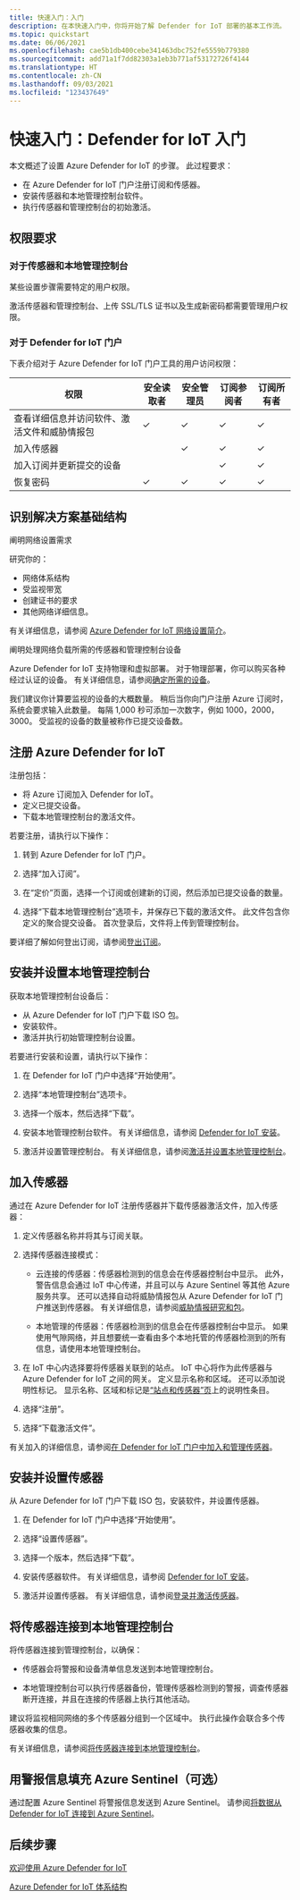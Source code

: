 ```yaml
---
title: 快速入门：入门
description: 在本快速入门中，你将开始了解 Defender for IoT 部署的基本工作流。
ms.topic: quickstart
ms.date: 06/06/2021
ms.openlocfilehash: cae5b1db400cebe341463dbc752fe5559b779380
ms.sourcegitcommit: add71a1f7dd82303a1eb3b771af53172726f4144
ms.translationtype: HT
ms.contentlocale: zh-CN
ms.lasthandoff: 09/03/2021
ms.locfileid: "123437649"
---
```

# <a name="quickstart-get-started-with-defender-for-iot"></a>快速入门：Defender for IoT 入门

本文概述了设置 Azure Defender for IoT 的步骤。 此过程要求：

- 在 Azure Defender for IoT 门户注册订阅和传感器。
- 安装传感器和本地管理控制台软件。
- 执行传感器和管理控制台的初始激活。

## <a name="permission-requirements"></a>权限要求

### <a name="for-sensors-and-on-premises-management-consoles"></a>对于传感器和本地管理控制台

某些设置步骤需要特定的用户权限。

激活传感器和管理控制台、上传 SSL/TLS 证书以及生成新密码都需要管理用户权限。
### <a name="for-the-defender-for-iot-portal"></a>对于 Defender for IoT 门户

下表介绍对于 Azure Defender for IoT 门户工具的用户访问权限：

| 权限 | 安全读取者 | 安全管理员 | 订阅参阅者 | 订阅所有者 |
|--|--|--|--|--|
| 查看详细信息并访问软件、激活文件和威胁情报包  | ✓ | ✓ | ✓ | ✓ |
| 加入传感器  |  |  ✓ | ✓ | ✓ |
| 加入订阅并更新提交的设备  |  |  | ✓ | ✓ |
| 恢复密码  | ✓  |  ✓ | ✓ | ✓ |

## <a name="identify-the-solution-infrastructure"></a>识别解决方案基础结构

阐明网络设置需求

研究你的：

- 网络体系结构
- 受监视带宽
- 创建证书的要求
- 其他网络详细信息。

有关详细信息，请参阅 [Azure Defender for IoT 网络设置简介](how-to-set-up-your-network.md)。

阐明处理网络负载所需的传感器和管理控制台设备

Azure Defender for IoT 支持物理和虚拟部署。 对于物理部署，你可以购买各种经过认证的设备。 有关详细信息，请参阅[确定所需的设备](how-to-identify-required-appliances.md)。

我们建议你计算要监视的设备的大概数量。 稍后当你向门户注册 Azure 订阅时，系统会要求输入此数量。 每隔 1,000 秒可添加一次数字，例如 1000，2000，3000。 受监视的设备的数量被称作已提交设备数。

## <a name="register-with-azure-defender-for-iot"></a>注册 Azure Defender for IoT

注册包括：

- 将 Azure 订阅加入 Defender for IoT。
- 定义已提交设备。
- 下载本地管理控制台的激活文件。

若要注册，请执行以下操作：

1. 转到 Azure Defender for IoT 门户。

1. 选择“加入订阅”。

1. 在“定价”页面，选择一个订阅或创建新的订阅，然后添加已提交设备的数量。

1. 选择“下载本地管理控制台”选项卡，并保存已下载的激活文件。 此文件包含你定义的聚合提交设备。 首次登录后，文件将上传到管理控制台。

要详细了解如何登出订阅，请参阅[登出订阅](how-to-manage-subscriptions.md#offboard-a-subscription)。

## <a name="install-and-set-up-the-on-premises-management-console"></a>安装并设置本地管理控制台

获取本地管理控制台设备后：

- 从 Azure Defender for IoT 门户下载 ISO 包。
- 安装软件。
- 激活并执行初始管理控制台设置。

若要进行安装和设置，请执行以下操作：

1. 在 Defender for IoT 门户中选择“开始使用”。

1. 选择“本地管理控制台”选项卡。

1. 选择一个版本，然后选择“下载”。

1. 安装本地管理控制台软件。 有关详细信息，请参阅 [Defender for IoT 安装](how-to-install-software.md)。

1. 激活并设置管理控制台。 有关详细信息，请参阅[激活并设置本地管理控制台](how-to-activate-and-set-up-your-on-premises-management-console.md)。

## <a name="onboard-a-sensor"></a>加入传感器 ##

通过在 Azure Defender for IoT 注册传感器并下载传感器激活文件，加入传感器：

1. 定义传感器名称并将其与订阅关联。

1. 选择传感器连接模式：

   - 云连接的传感器：传感器检测到的信息会在传感器控制台中显示。 此外，警告信息会通过 IoT 中心传递，并且可以与 Azure Sentinel 等其他 Azure 服务共享。  还可以选择自动将威胁情报包从 Azure Defender for IoT 门户推送到传感器。 有关详细信息，请参阅[威胁情报研究和包](how-to-work-with-threat-intelligence-packages.md)。

   - 本地管理的传感器：传感器检测到的信息会在传感器控制台中显示。 如果使用气隙网络，并且想要统一查看由多个本地托管的传感器检测到的所有信息，请使用本地管理控制台。

1. 在 IoT 中心内选择要将传感器关联到的站点。 IoT 中心将作为此传感器与 Azure Defender for IoT 之间的网关。 定义显示名称和区域。 还可以添加说明性标记。 显示名称、区域和标记是[“站点和传感器”页](how-to-manage-sensors-on-the-cloud.md#view-onboarded-sensors)上的说明性条目。

1. 选择“注册”。

1. 选择“下载激活文件”。

有关加入的详细信息，请参阅[在 Defender for IoT 门户中加入和管理传感器](how-to-manage-sensors-on-the-cloud.md)。

## <a name="install-and-set-up-the-sensor"></a>安装并设置传感器

从 Azure Defender for IoT 门户下载 ISO 包，安装软件，并设置传感器。

1. 在 Defender for IoT 门户中选择“开始使用”。

1. 选择“设置传感器”。

1. 选择一个版本，然后选择“下载”。

1. 安装传感器软件。 有关详细信息，请参阅 [Defender for IoT 安装](how-to-install-software.md)。

1. 激活并设置传感器。 有关详细信息，请参阅[登录并激活传感器](how-to-activate-and-set-up-your-sensor.md)。

## <a name="connect-sensors-to-an-on-premises-management-console"></a>将传感器连接到本地管理控制台

将传感器连接到管理控制台，以确保：

- 传感器会将警报和设备清单信息发送到本地管理控制台。

- 本地管理控制台可以执行传感器备份，管理传感器检测到的警报，调查传感器断开连接，并且在连接的传感器上执行其他活动。

建议将监视相同网络的多个传感器分组到一个区域中。 执行此操作会联合多个传感器收集的信息。

有关详细信息，请参阅[将传感器连接到本地管理控制台](how-to-activate-and-set-up-your-on-premises-management-console.md#connect-sensors-to-the-on-premises-management-console)。

## <a name="populate-azure-sentinel-with-alert-information-optional"></a>用警报信息填充 Azure Sentinel（可选）

通过配置 Azure Sentinel 将警报信息发送到 Azure Sentinel。 请参阅[将数据从 Defender for IoT 连接到 Azure Sentinel](how-to-configure-with-sentinel.md)。  

## <a name="next-steps"></a>后续步骤 ##

[欢迎使用 Azure Defender for IoT](overview.md)

[Azure Defender for IoT 体系结构](architecture.md)
